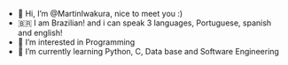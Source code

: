 - 👋 Hi, I’m @MartinIwakura, nice to meet you :)
- 🇧🇷 I am Brazilian! and i can speak 3 languages, Portuguese, spanish and english! 
- 👀 I’m interested in Programming 
- 🌱 I’m currently learning Python, C, Data base and Software Engineering

<!---
MartinIwakura/MartinIwakura is a ✨ special ✨ repository because its `README.md` (this file) appears on your GitHub profile.
You can click the Preview link to take a look at your changes.
--->
